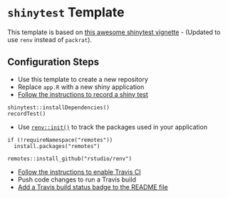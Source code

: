 # `shinytest` Template 

This template is based on [this awesome shinytest vignette](https://rstudio.github.io/shinytest/articles/ci.html) - (Updated to use `renv` instead of `packrat`).

## Configuration Steps 

- Use this template to create a new repository
- Replace `app.R` with a new shiny application
- [Follow the instructions to record a shiny test](https://rstudio.github.io/shinytest/articles/shinytest.html)
  
```
shinytest::installDependencies()
recordTest()
```

- Use [`renv::init()`](https://github.com/rstudio/renv) to track the packages used in your application

```
if (!requireNamespace("remotes"))
  install.packages("remotes")

remotes::install_github("rstudio/renv")
```

- [Follow the instructions to enable Travis CI](https://rstudio.github.io/shinytest/articles/ci.html)
- Push code changes to run a Travis build
- [Add a Travis build status badge to the README file](https://docs.travis-ci.com/user/status-images/)
